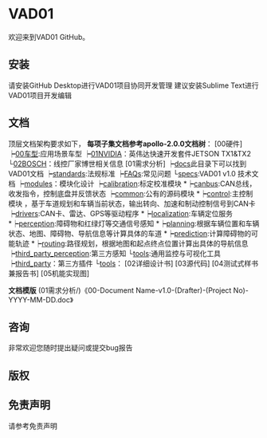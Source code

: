 # VAD01

欢迎来到VAD01 GitHub。

## 安装
请安装GitHub Desktop进行VAD01项目协同开发管理
建议安装Sublime Text进行VAD01项目开发编辑

## 文档
顶层文档架构要求如下，
**每项子集文档参考apollo-2.0.0文档树**：
[00硬件]
   ┝[00车型](00硬件/00车型/):应用场景车型
   ┝[01NVIDIA](00硬件/01NVIDIA/)：英伟达快速开发套件JETSON TX1&TX2
   └[02BOSCH](00硬件/02BOSCH/)：线控厂家博世相关信息
[01需求分析]
   ┝[docs](01需求分析/docs/)此目录下可以找到VAD01文档
       ┝[standards](01需求分析/docs/standards/):法规标准
       ┝[FAQs](01需求分析/docs/FAQs/):常见问题
       └[specs](01需求分析/docs/specs/):VAD01 v1.0 技术文档
   ┝[modules](01需求分析/modules/)：模块化设计
       ┝[calibration](01需求分析/modules/calibration/):标定校准模块
      *┝[canbus](01需求分析/modules/canbus/):CAN总线，收发指令，控制底盘并反馈状态
       ┝[common](01需求分析/modules/commmon/):公有的源码模块
      *┝[control](01需求分析/modules/control/):主控制模块 ，基于车道规划和车辆当前状态，输出转向、加速和制动控制信号到CAN卡
       ┝[drivers](01需求分析/modules/drivers/):CAN卡、雷达、GPS等驱动程序
      *┝[localization](01需求分析/modules/localization/):车辆定位服务
      *┝[perception](01需求分析/modules/perception):障碍物和红绿灯等交通信号感知
      *┝[planning](01需求分析/modules/planning/):根据车辆位置和车辆状态、地图、障碍物、导航信息等计算具体的车道
      *┝[prediction](01需求分析/modules/prediction/):计算障碍物的可能轨迹
      *┝[routing](01需求分析/modules/routing/):路径规划，根据地图和起点终点位置计算出具体的导航信息
       ┝[third_party_perception](01需求分析/modules/third_party_perception/):第三方感知
       └[tools](01需求分析/modules/tools/):通用监控与可视化工具
   ┝[third_party](01需求分析/third_party/)：第三方插件
   └[tools](01需求分析/tools/)：
[02详细设计书]
[03源代码]
[04测试式样书兼报告书]
[05机能实现图]

**文档模版**
(01需求分析/)《00-Document Name-v1.0-(Drafter)-(Project No)-YYYY-MM-DD.doc》

## 咨询

非常欢迎您随时提出疑问或提交bug报告

## 版权


## 免责声明
请参考免责声明
